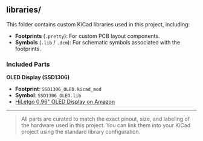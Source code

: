 ## libraries/

This folder contains custom KiCad libraries used in this project, including:

- **Footprints** (`.pretty`): For custom PCB layout components.
- **Symbols** (`.lib` / `.dcm`): For schematic symbols associated with the footprints.

### Included Parts

**OLED Display (SSD1306)**
- **Footprint**: `SSD1306_OLED.kicad_mod`  
- **Symbol**: `SSD1306_OLED.lib`  
- [HiLetgo 0.96" OLED Display on Amazon](https://www.amazon.com/dp/B06XRBTBTB)

---

> All parts are curated to match the exact pinout, size, and labeling of the hardware used in this project. You can link them into your KiCad project using the standard library configuration.

